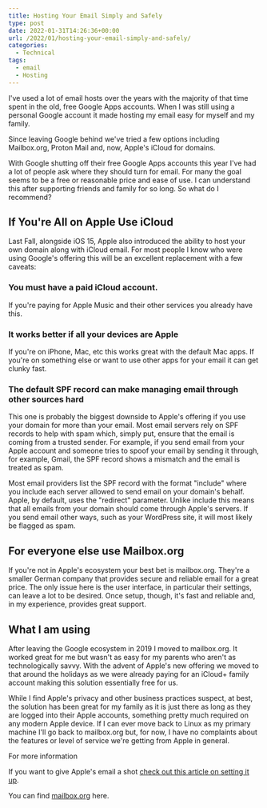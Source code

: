```yaml
---
title: Hosting Your Email Simply and Safely
type: post
date: 2022-01-31T14:26:36+00:00
url: /2022/01/hosting-your-email-simply-and-safely/
categories:
  - Technical
tags:
  - email
  - Hosting
---
```


I've used a lot of email hosts over the years with the majority of that time spent in the old, free Google Apps accounts. When I was still using a personal Google account it made hosting my email easy for myself and my family.

Since leaving Google behind we've tried a few options including Mailbox.org, Proton Mail and, now, Apple's iCloud for domains.

With Google shutting off their free Google Apps accounts this year I've had a lot of people ask where they should turn for email. For many the goal seems to be a free or reasonable price and ease of use. I can understand this after supporting friends and family for so long. So what do I recommend?

## If You're All on Apple Use iCloud

Last Fall, alongside iOS 15, Apple also introduced the ability to host your own domain along with iCloud email. For most people I know who were using Google's offering this will be an excellent replacement with a few caveats:

### You must have a paid iCloud account.

If you're paying for Apple Music and their other services you already have this.

### It works better if all your devices are Apple

If you're on iPhone, Mac, etc this works great with the default Mac apps. If you're on something else or want to use other apps for your email it can get clunky fast.

### The default SPF record can make managing email through other sources hard

This one is probably the biggest downside to Apple's offering if you use your domain for more than your email. Most email servers rely on SPF records to help with spam which, simply put, ensure that the email is coming from a trusted sender. For example, if you send email from your Apple account and someone tries to spoof your email by sending it through, for example, Gmail, the SPF record shows a mismatch and the email is treated as spam.

Most email providers list the SPF record with the format "include" where you include each server allowed to send email on your domain's behalf. Apple, by default, uses the "redirect" parameter. Unlike include this means that all emails from your domain should come through Apple's servers. If you send email other ways, such as your WordPress site, it will most likely be flagged as spam.

## For everyone else use Mailbox.org

If you're not in Apple's ecosystem your best bet is mailbox.org. They're a smaller German company that provides secure and reliable email for a great price. The only issue here is the user interface, in particular their settings, can leave a lot to be desired. Once setup, though, it's fast and reliable and, in my experience, provides great support.

## What I am using

After leaving the Google ecosystem in 2019 I moved to mailbox.org. It worked great for me but wasn't as easy for my parents who aren't as technologically savvy. With the advent of Apple's new offering we moved to that around the holidays as we were already paying for an iCloud+ family account making this solution essentially free for us.

While I find Apple's privacy and other business practices suspect, at best, the solution has been great for my family as it is just there as long as they are logged into their Apple accounts, something pretty much required on any modern Apple device. If I can ever move back to Linux as my primary machine I'll go back to mailbox.org but, for now, I have no complaints about the features or level of service we're getting from Apple in general.

For more information

If you want to give Apple's email a shot [check out this article on setting it up][1].

You can find [mailbox.org][2] here.

 [1]: https://support.apple.com/en-us/HT212514
 [2]: https://mailbox.org/en/